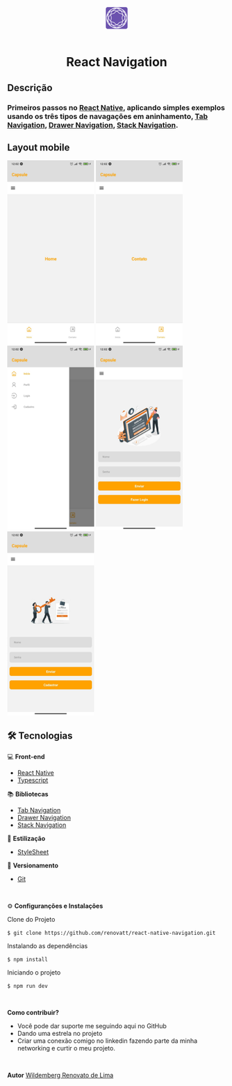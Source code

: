 <div align='center'>
<img src="./assets/logo.png" width="50px"></h1>
<br/> <br/>
<h1>React Navigation</h1> 
</div>

## Descrição

### Primeiros passos no [React Native](https://reactnative.dev/), aplicando simples exemplos usando os três tipos de navagações em aninhamento, [Tab Navigation](https://reactnavigation.org/docs/tab-based-navigation), [Drawer Navigation](https://reactnavigation.org/docs/drawer-based-navigation), [Stack Navigation](https://reactnavigation.org/docs/hello-react-navigation).

## Layout mobile
<img src="./assets/screen-1.jpeg" alt="screen 1" width="200" />
<img src="./assets/screen-2.jpeg" alt="screen 2" width="200" />
<img src="./assets/screen-3.jpeg" alt="screen 3" width="200" />
<img src="./assets/screen-4.jpeg" alt="screen 4" width="200" />
<img src="./assets/screen-5.jpeg" alt="screen 5" width="200" />

## 🛠️ Tecnologias

💻 **Front-end**
- [React Native](https://reactnative.dev/)
- [Typescript](https://www.typescriptlang.org)

📚 **Bibliotecas**
- [Tab Navigation](https://reactnavigation.org/docs/tab-based-navigation)
- [Drawer Navigation](https://reactnavigation.org/docs/drawer-based-navigation)
- [Stack Navigation](https://reactnavigation.org/docs/hello-react-navigation)

🎨 **Estilização**
- [StyleSheet](https://reactnative.dev/docs/stylesheet)

🔋 **Versionamento**
- [Git](https://git-scm.com)

<br>

⚙️ **Configuranções e Instalações**

Clone do Projeto

    $ git clone https://github.com/renovatt/react-native-navigation.git

Instalando as dependências

    $ npm install

Iniciando o projeto

    $ npm run dev

<br>

**Como contribuir?**

- Você pode dar suporte me seguindo aqui no GitHub
- Dando uma estrela no projeto
- Criar uma conexão comigo no linkedin fazendo parte da minha networking e curtir o meu projeto.

<br>

**Autor**
[Wildemberg Renovato de Lima](https://www.linkedin.com/in/renovatt/)